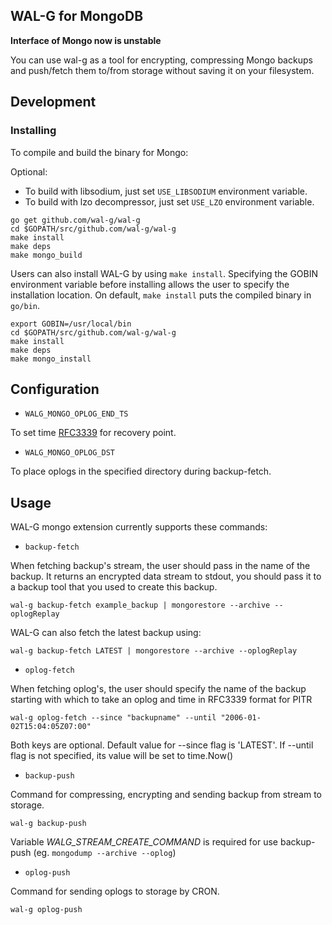 ## WAL-G for MongoDB

**Interface of Mongo now is unstable**

You can use wal-g as a tool for encrypting, compressing Mongo backups and push/fetch them to/from storage without saving it on your filesystem.

Development
-----------
### Installing
To compile and build the binary for Mongo:

Optional:

- To build with libsodium, just set `USE_LIBSODIUM` environment variable.
- To build with lzo decompressor, just set `USE_LZO` environment variable.
```
go get github.com/wal-g/wal-g
cd $GOPATH/src/github.com/wal-g/wal-g
make install
make deps
make mongo_build
```
Users can also install WAL-G by using `make install`. Specifying the GOBIN environment variable before installing allows the user to specify the installation location. On default, `make install` puts the compiled binary in `go/bin`.
```
export GOBIN=/usr/local/bin
cd $GOPATH/src/github.com/wal-g/wal-g
make install
make deps
make mongo_install
```

Configuration
-------------

* `WALG_MONGO_OPLOG_END_TS`

To set time [RFC3339](https://www.ietf.org/rfc/rfc3339.txt) for recovery point.

* `WALG_MONGO_OPLOG_DST`

To place oplogs in the specified directory during backup-fetch.

Usage
-----

WAL-G mongo extension currently supports these commands:

* ``backup-fetch``

When fetching backup's stream, the user should pass in the name of the backup. It returns an encrypted data stream to stdout, you should pass it to a backup tool that you used to create this backup.
```
wal-g backup-fetch example_backup | mongorestore --archive --oplogReplay
```
WAL-G can also fetch the latest backup using:

```
wal-g backup-fetch LATEST | mongorestore --archive --oplogReplay
```


* ``oplog-fetch``

When fetching oplog's, the user should specify the name of the backup starting with which to take an oplog and time in RFC3339 format for PITR
```
wal-g oplog-fetch --since "backupname" --until "2006-01-02T15:04:05Z07:00"
```

Both keys are optional. Default value for --since flag is 'LATEST'. If --until flag is not specified, its value will be set to time.Now()

* ``backup-push``

Command for compressing, encrypting and sending backup from stream to storage.

```
wal-g backup-push
```

Variable _WALG_STREAM_CREATE_COMMAND_ is required for use backup-push 
(eg. ```mongodump --archive --oplog```)

* ``oplog-push``

Command for sending oplogs to storage by CRON.

```
wal-g oplog-push
```
